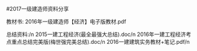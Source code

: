 ﻿#2017一级建造师资料分享
                                                     
教材书:
2016年一级建造师【经济】电子版教材.pdf
                                                           
总结资料:/n
2015一建工程经济(最全最强大总结).doc/n
2016年一建工程经济考点重点总结完美版(梅世强完美总结).doc/n
2016一建建筑实务教材+笔记.pdf/n                                      

